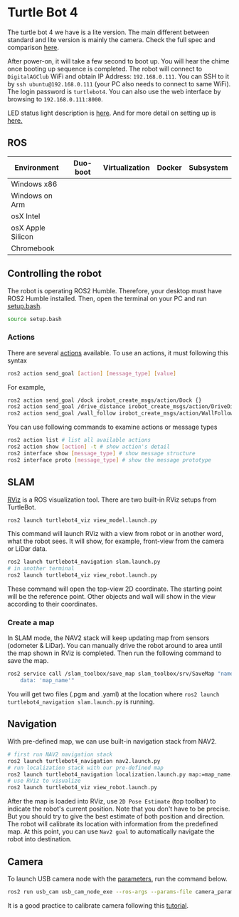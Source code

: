 # Turtle Bot 4

The turtle bot 4 we have is a lite version.
The main different between standard and lite version is mainly the camera.
Check the full spec and comparison [here](https://turtlebot.github.io/turtlebot4-user-manual/overview/features.html).

After power-on, it will take a few second to boot up.
You will hear the chime once booting up sequence is completed.
The robot will connect to `DigitalAGClub` WiFi and obtain IP Address: `192.168.0.111`.
You can SSH to it by `ssh ubuntu@192.168.0.111` (your PC also needs to connect to same WiFi).
The login password is `turtlebot4`.
You can also use the web interface by browsing to `192.168.0.111:8000`.

LED status light description is [here](https://iroboteducation.github.io/create3_docs/hw/face/).
And for more detail on setting up is [here.](https://turtlebot.github.io/turtlebot4-user-manual/setup/basic.html)

## ROS

| Environment       | Duo-boot | Virtualization | Docker | Subsystem |
| ----------------- | -------- | -------------- | ------ | --------- |
| Windows x86       |          |                |        |           |
| Windows on Arm    |          |                |        |           |
| osX Intel         |          |                |        |           |
| osX Apple Silicon |          |                |        |           |
| Chromebook        |          |                |        |           |

## Controlling the robot

The robot is operating ROS2 Humble.
Therefore, your desktop must have ROS2 Humble installed.
Then, open the terminal on your PC and run [setup.bash](../setup.bash).

```bash
source setup.bash
```

### Actions

There are several [actions](https://turtlebot.github.io/turtlebot4-user-manual/software/create3.html) available.
To use an actions, it must following this syntax

```bash
ros2 action send_goal [action] [message_type] [value]
```

For example,

```bash
ros2 action send_goal /dock irobot_create_msgs/action/Dock {}
ros2 action send_goal /drive_distance irobot_create_msgs/action/DriveDistance "{distance: 1.0}"
ros2 action send_goal /wall_follow irobot_create_msgs/action/WallFollow "{follow_side: 1, max_runtime: {sec: 100, nanosec: 0}}"
```

You can use following commands to examine actions or message types

```bash
ros2 action list # list all available actions
ros2 action show [action] -t # show action's detail
ros2 interface show [message_type] # show message structure
ros2 interface proto [message_type] # show the message prototype
```

## SLAM

[RViz](https://github.com/ros-visualization/rviz) is a ROS visualization tool.
There are two built-in RViz setups from TurtleBot.

```bash
ros2 launch turtlebot4_viz view_model.launch.py
```

This command will launch RViz with a view from robot or in another word, what the robot sees.
It will show, for example, front-view from the camera or LiDar data.

```bash
ros2 launch turtlebot4_navigation slam.launch.py
# in another terminal
ros2 launch turtlebot4_viz view_robot.launch.py
```

These command will open the top-view 2D coordinate.
The starting point will be the reference point.
Other objects and wall will show in the view according to their coordinates.

### Create a map

In SLAM mode, the NAV2 stack will keep updating map from sensors (odometer & LiDar).
You can manually drive the robot around to area until the map shown in RViz is completed.
Then run the following command to save the map.

```bash
ros2 service call /slam_toolbox/save_map slam_toolbox/srv/SaveMap "name:
    data: 'map_name'"
```

You will get two files (.pgm and .yaml) at the location where `ros2 launch turtlebot4_navigation slam.launch.py` is running.

## Navigation

With pre-defined map, we can use built-in navigation stack from NAV2.

```bash
# first run NAV2 navigation stack
ros2 launch turtlebot4_navigation nav2.launch.py
# run localization stack with our pre-defined map
ros2 launch turtlebot4_navigation localization.launch.py map:=map_name.yaml
# use RViz to visualize
ros2 launch turtlebot4_viz view_robot.launch.py
```

After the map is loaded into RViz, use `2D Pose Estimate` (top toolbar) to indicate the robot's current position.
Note that you don't have to be precise.
But you should try to give the best estimate of both position and direction.
The robot will calibrate its location with information from the predefined map.
At this point, you can use `Nav2 goal` to automatically navigate the robot into destination.

## Camera

To launch USB camera node with the [parameters](camera_params.yaml), run the command below.

```bash
ros2 run usb_cam usb_cam_node_exe --ros-args --params-file camera_params.yaml
```

It is a good practice to calibrate camera following this [tutorial](https://docs.ros.org/en/rolling/p/camera_calibration/tutorial_mono.html).
